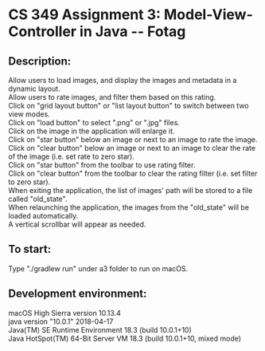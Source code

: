 # CS 349 Assignment 3: Model-View-Controller in Java -- Fotag

## Description:<br />
Allow users to load images, and display the images and metadata in a dynamic layout.<br />
Allow users to rate images, and filter them based on this rating.<br />
Click on "grid layout button" or "list layout button" to switch between two view modes.<br />
Click on "load button" to select ".png" or ".jpg" files.<br />
Click on the image in the application will enlarge it.<br />
Click on "star button" below an image or next to an image to rate the image.<br />
Click on "clear button" below an image or next to an image to clear the rate of the image (i.e. set rate to zero star).<br />
Click on "star button" from the toolbar to use rating filter.<br />
Click on "clear button" from the toolbar to clear the rating filter (i.e. set filter to zero star).<br />
When exiting the application, the list of images' path will be stored to a file called "old_state".<br />
When relaunching the application, the images from the "old_state" will be loaded automatically.<br />
A vertical scrollbar will appear as needed.<br />

## To start:<br />
Type "./gradlew run" under a3 folder to run on macOS.<br />

## Development environment:<br />
macOS High Sierra version 10.13.4<br />
java version "10.0.1" 2018-04-17<br />
Java(TM) SE Runtime Environment 18.3 (build 10.0.1+10)<br />
Java HotSpot(TM) 64-Bit Server VM 18.3 (build 10.0.1+10, mixed mode)<br />
